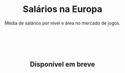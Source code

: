 <div align="center">
<a name="inicio"></a>

# Salários na Europa

Média de salários por nível e área no mercado de jogos.

<br><br><br><br>

## Disponível em breve
</div>